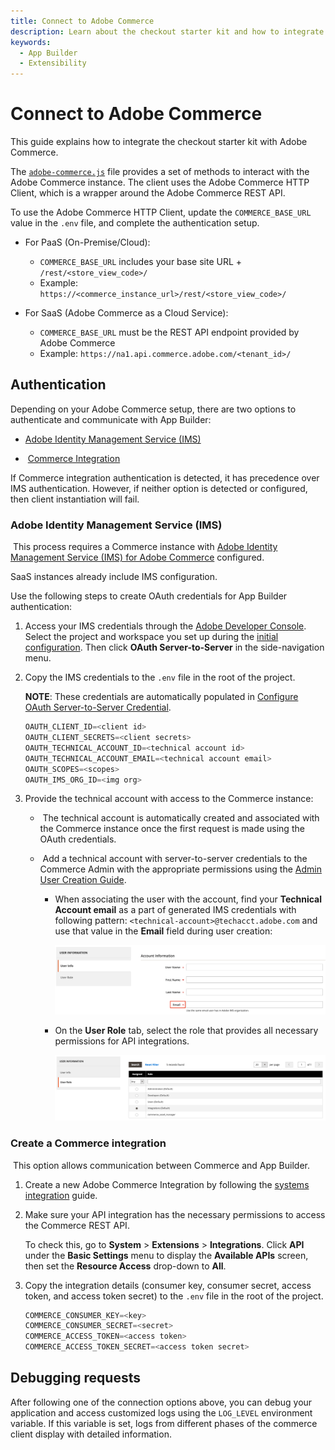 ```yaml
---
title: Connect to Adobe Commerce
description: Learn about the checkout starter kit and how to integrate it with Adobe Commerce.
keywords:
  - App Builder
  - Extensibility
---
```


# Connect to Adobe Commerce

This guide explains how to integrate the checkout starter kit with Adobe Commerce.

The [`adobe-commerce.js`](https://github.com/adobe/commerce-checkout-starter-kit/blob/main/lib/adobe-commerce.js) file provides a set of methods to interact with the Adobe Commerce instance. The client uses the Adobe Commerce HTTP Client, which is a wrapper around the Adobe Commerce REST API.

To use the Adobe Commerce HTTP Client, update the `COMMERCE_BASE_URL` value in the `.env` file, and complete the authentication setup.

- &#8203;<Edition name="paas" />For PaaS (On-Premise/Cloud):

  - `COMMERCE_BASE_URL` includes your base site URL + `/rest/<store_view_code>/`
  - Example: `https://<commerce_instance_url>/rest/<store_view_code>/`

- &#8203;<Edition name="saas" />For SaaS (Adobe Commerce as a Cloud Service):

  - `COMMERCE_BASE_URL` must be the REST API endpoint provided by Adobe Commerce
  - Example: `https://na1.api.commerce.adobe.com/<tenant_id>/`

## Authentication

Depending on your Adobe Commerce setup, there are two options to authenticate and communicate with App Builder:

- [Adobe Identity Management Service (IMS)](#adobe-identity-management-service-ims)

- &#8203;<Edition name="paas" /> [Commerce Integration](#create-a-commerce-integration)

If Commerce integration authentication is detected, it has precedence over IMS authentication. However, if neither option is detected or configured, then client instantiation will fail.

### Adobe Identity Management Service (IMS)

<InlineAlert variant="info" slots="text1, text2"/>

&#8203;<Edition name="paas" /> This process requires a Commerce instance with [Adobe Identity Management Service (IMS) for Adobe Commerce](https://experienceleague.adobe.com/docs/commerce-admin/start/admin/ims/adobe-ims-integration-overview.html) configured.

SaaS instances already include IMS configuration.

Use the following steps to create OAuth credentials for App Builder authentication:

1. Access your IMS credentials through the [Adobe Developer Console](https://developer.adobe.com/console). Select the project and workspace you set up during the [initial configuration](./getting-started.md#initial-configuration). Then click **OAuth Server-to-Server** in the side-navigation menu.

1. Copy the IMS credentials to the `.env` file in the root of the project.

   **NOTE**: These credentials are automatically populated in [Configure OAuth Server-to-Server Credential](./configure.md#configure-oauth-server-to-server-credential).

   ```js
   OAUTH_CLIENT_ID=<client id>
   OAUTH_CLIENT_SECRETS=<client secrets>
   OAUTH_TECHNICAL_ACCOUNT_ID=<technical account id>
   OAUTH_TECHNICAL_ACCOUNT_EMAIL=<technical account email>
   OAUTH_SCOPES=<scopes>
   OAUTH_IMS_ORG_ID=<img org>
   ```

1. Provide the technical account with access to the Commerce instance:
   - &#8203;<Edition name="saas" /> The technical account is automatically created and associated with the Commerce instance once the first request is made using the OAuth credentials.
   - &#8203;<Edition name="paas" /> Add a technical account with server-to-server credentials to the Commerce Admin with the appropriate permissions using the [Admin User Creation Guide](https://experienceleague.adobe.com/en/docs/commerce-admin/systems/user-accounts/permissions-users-all#create-a-user).

      - When associating the user with the account, find your **Technical Account email** as a part of generated IMS credentials with following pattern: `<technical-account>@techacct.adobe.com` and use that value in the **Email** field during user creation:

         ![ims-user-creation.png](../../_images/starterkit/ims-user-creation.png)

      - On the **User Role** tab, select the role that provides all necessary permissions for API integrations.

         ![ims-user-role.png](../../_images/starterkit/ims-user-role.png)

### Create a Commerce integration

&#8203;<Edition name="paas" /> This option allows communication between Commerce and App Builder.

1. Create a new Adobe Commerce Integration by following the [systems integration](https://experienceleague.adobe.com/en/docs/commerce-admin/systems/integrations) guide.

1. Make sure your API integration has the necessary permissions to access the Commerce REST API.

   To check this, go to **System** > **Extensions** > **Integrations**.
   Click **API** under the **Basic Settings** menu to display the **Available APIs** screen, then set the **Resource Access** drop-down to **All**.

1. Copy the integration details (consumer key, consumer secret, access token, and access token secret) to the `.env` file in the root of the project.

   ```js
   COMMERCE_CONSUMER_KEY=<key>
   COMMERCE_CONSUMER_SECRET=<secret>
   COMMERCE_ACCESS_TOKEN=<access token>
   COMMERCE_ACCESS_TOKEN_SECRET=<access token secret>
   ```

## Debugging requests

After following one of the connection options above, you can debug your application and access customized logs using the `LOG_LEVEL` environment variable. If this variable is set, logs from different phases of the commerce client display with detailed information.
